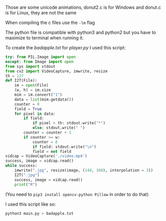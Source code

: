 Those are some unicode animations, donut2.c is for Windows and donut.c is for Linux, they are not the same

When compiling the c files use the `-lm` flag

The python file is compatible with python3 and python2 but you have to maximize to terminal when running it.

To create the _badapple.txt_ for _player.py_ I used this script:

```py
try: from PIL.Image import open
except: from Image import open
from sys import stdout
from cv2 import VideoCapture, imwrite, resize
th = 127
def I2T(File):
	im = open(File)
	(w, h) = im.size
	mim = im.convert("1")
	data = list(mim.getdata())
	counter = 0
	field = True
	for pixel in data:
		if field:
			if pixel > th: stdout.write("*")
			else: stdout.write(" ")
		counter = counter + 1
		if counter >= w:
			counter = 0
			if field: stdout.write("\n")
			field = not field
vidcap = VideoCapture('./video.mp4')
success, image = vidcap.read()
while success:
	imwrite(".jpg", resize(image, (144, 108), interpolation = 3))
	I2T(".jpg")
	success, image = vidcap.read()
	print("R")
```

(You need to `pip3 install opencv-python Pillow` in order to do that)

I used this script like so:

```sh
python3 main.py > badapple.txt
```
